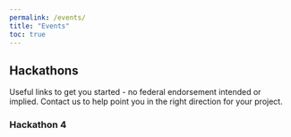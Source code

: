 ```yaml
---
permalink: /events/
title: "Events"
toc: true
---
```


## Hackathons
Useful links to get you started - no federal endorsement intended or implied. Contact us to help point you in the right direction for your project.

### Hackathon 4
	
<div id="eventbrite-widget-container-132064820433"></div>
<script src="https://www.eventbrite.com/static/widgets/eb_widgets.js"></script>
<script type="text/javascript">
    var exampleCallback = function() {
        console.log('Order complete!');
    };
    window.EBWidgets.createWidget({
        // Required
        widgetType: 'checkout',
        eventId: '132064820433',
        iframeContainerId: 'eventbrite-widget-container-132064820433',
        // Optional
        iframeContainerHeight: 425,  // Widget height in pixels. Defaults to a minimum of 425px if not provided
        onOrderComplete: exampleCallback  // Method called when an order has successfully completed
    });
</script>
